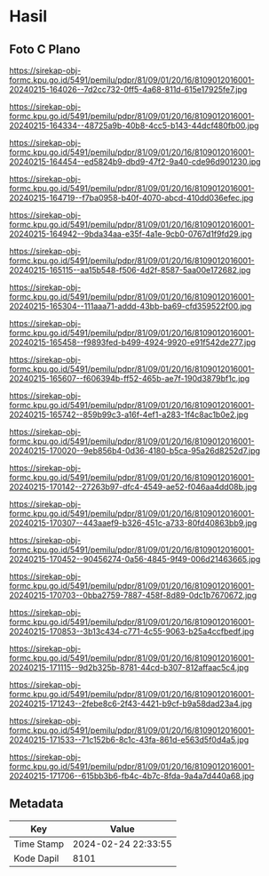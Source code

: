 # Hasil

## Foto C Plano

https://sirekap-obj-formc.kpu.go.id/5491/pemilu/pdpr/81/09/01/20/16/8109012016001-20240215-164026--7d2cc732-0ff5-4a68-811d-615e17925fe7.jpg

https://sirekap-obj-formc.kpu.go.id/5491/pemilu/pdpr/81/09/01/20/16/8109012016001-20240215-164334--48725a9b-40b8-4cc5-b143-44dcf480fb00.jpg

https://sirekap-obj-formc.kpu.go.id/5491/pemilu/pdpr/81/09/01/20/16/8109012016001-20240215-164454--ed5824b9-dbd9-47f2-9a40-cde96d901230.jpg

https://sirekap-obj-formc.kpu.go.id/5491/pemilu/pdpr/81/09/01/20/16/8109012016001-20240215-164719--f7ba0958-b40f-4070-abcd-410dd036efec.jpg

https://sirekap-obj-formc.kpu.go.id/5491/pemilu/pdpr/81/09/01/20/16/8109012016001-20240215-164942--9bda34aa-e35f-4a1e-9cb0-0767d1f9fd29.jpg

https://sirekap-obj-formc.kpu.go.id/5491/pemilu/pdpr/81/09/01/20/16/8109012016001-20240215-165115--aa15b548-f506-4d2f-8587-5aa00e172682.jpg

https://sirekap-obj-formc.kpu.go.id/5491/pemilu/pdpr/81/09/01/20/16/8109012016001-20240215-165304--111aaa71-addd-43bb-ba69-cfd359522f00.jpg

https://sirekap-obj-formc.kpu.go.id/5491/pemilu/pdpr/81/09/01/20/16/8109012016001-20240215-165458--f9893fed-b499-4924-9920-e91f542de277.jpg

https://sirekap-obj-formc.kpu.go.id/5491/pemilu/pdpr/81/09/01/20/16/8109012016001-20240215-165607--f606394b-ff52-465b-ae7f-190d3879bf1c.jpg

https://sirekap-obj-formc.kpu.go.id/5491/pemilu/pdpr/81/09/01/20/16/8109012016001-20240215-165742--859b99c3-a16f-4ef1-a283-1f4c8ac1b0e2.jpg

https://sirekap-obj-formc.kpu.go.id/5491/pemilu/pdpr/81/09/01/20/16/8109012016001-20240215-170020--9eb856b4-0d36-4180-b5ca-95a26d8252d7.jpg

https://sirekap-obj-formc.kpu.go.id/5491/pemilu/pdpr/81/09/01/20/16/8109012016001-20240215-170142--27263b97-dfc4-4549-ae52-f046aa4dd08b.jpg

https://sirekap-obj-formc.kpu.go.id/5491/pemilu/pdpr/81/09/01/20/16/8109012016001-20240215-170307--443aaef9-b326-451c-a733-80fd40863bb9.jpg

https://sirekap-obj-formc.kpu.go.id/5491/pemilu/pdpr/81/09/01/20/16/8109012016001-20240215-170452--90456274-0a56-4845-9f49-006d21463665.jpg

https://sirekap-obj-formc.kpu.go.id/5491/pemilu/pdpr/81/09/01/20/16/8109012016001-20240215-170703--0bba2759-7887-458f-8d89-0dc1b7670672.jpg

https://sirekap-obj-formc.kpu.go.id/5491/pemilu/pdpr/81/09/01/20/16/8109012016001-20240215-170853--3b13c434-c771-4c55-9063-b25a4ccfbedf.jpg

https://sirekap-obj-formc.kpu.go.id/5491/pemilu/pdpr/81/09/01/20/16/8109012016001-20240215-171115--9d2b325b-8781-44cd-b307-812affaac5c4.jpg

https://sirekap-obj-formc.kpu.go.id/5491/pemilu/pdpr/81/09/01/20/16/8109012016001-20240215-171243--2febe8c6-2f43-4421-b9cf-b9a58dad23a4.jpg

https://sirekap-obj-formc.kpu.go.id/5491/pemilu/pdpr/81/09/01/20/16/8109012016001-20240215-171533--71c152b6-8c1c-43fa-861d-e563d5f0d4a5.jpg

https://sirekap-obj-formc.kpu.go.id/5491/pemilu/pdpr/81/09/01/20/16/8109012016001-20240215-171706--615bb3b6-fb4c-4b7c-8fda-9a4a7d440a68.jpg


## Metadata

| Key        | Value               |
| ---------- | ------------------- |
| Time Stamp | 2024-02-24 22:33:55 |
| Kode Dapil | 8101                |



